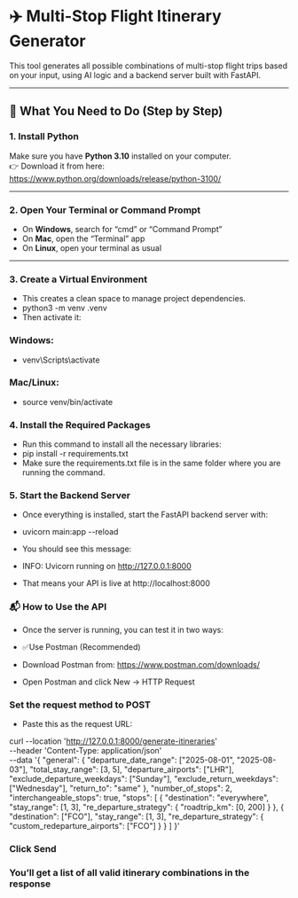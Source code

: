 # ✈️ Multi-Stop Flight Itinerary Generator

This tool generates all possible combinations of multi-stop flight trips based on your input, using AI logic and a backend server built with FastAPI.

---

## 🧰 What You Need to Do (Step by Step)

### 1. Install Python

Make sure you have **Python 3.10** installed on your computer.  
👉 Download it from here: https://www.python.org/downloads/release/python-3100/

---

### 2. Open Your Terminal or Command Prompt

- On **Windows**, search for “cmd” or “Command Prompt”
- On **Mac**, open the “Terminal” app
- On **Linux**, open your terminal as usual

---

### 3. Create a Virtual Environment

- This creates a clean space to manage project dependencies.
- python3 -m venv .venv
- Then activate it:

### Windows:
- venv\Scripts\activate

### Mac/Linux:
- source venv/bin/activate

### 4. Install the Required Packages
- Run this command to install all the necessary libraries:
- pip install -r requirements.txt
- Make sure the requirements.txt file is in the same folder where you are running the command.

### 5. Start the Backend Server
- Once everything is installed, start the FastAPI backend server with:


- uvicorn main:app --reload
- You should see this message:
- INFO:     Uvicorn running on http://127.0.0.1:8000
- That means your API is live at http://localhost:8000

### 📬 How to Use the API
- Once the server is running, you can test it in two ways:

- ✅Use Postman (Recommended)
- Download Postman from: https://www.postman.com/downloads/
- Open Postman and click New → HTTP Request

### Set the request method to POST

- Paste this as the request URL:

curl --location 'http://127.0.0.1:8000/generate-itineraries' \
--header 'Content-Type: application/json' \
--data '{
  "general": {
    "departure_date_range": ["2025-08-01", "2025-08-03"],
    "total_stay_range": [3, 5],
    "departure_airports": ["LHR"],
    "exclude_departure_weekdays": ["Sunday"],
    "exclude_return_weekdays": ["Wednesday"],
    "return_to": "same"
  },
  "number_of_stops": 2,
  "interchangeable_stops": true,
  "stops": [
    {
      "destination": "everywhere",
      "stay_range": [1, 3],
      "re_departure_strategy": {
        "roadtrip_km": [0, 200]
      }
    },
    {
      "destination": ["FCO"],
      "stay_range": [1, 3],
      "re_departure_strategy": {
        "custom_redeparture_airports": ["FCO"]
      }
    }
  ]
}'

### Click Send

### You’ll get a list of all valid itinerary combinations in the response
